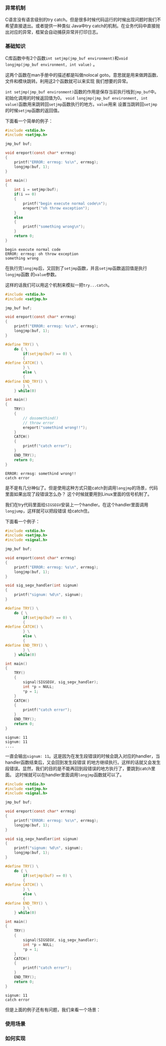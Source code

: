 ### 异常机制
C语言没有语言级别的try catch。但是很多时候代码运行的时候出现问题时我们不希望直接退出。或者提供一种类似
Java中try catch的机制。在业务代码中直接抛出对应的异常，框架会自动捕获异常并打印日志。
### 基础知识
C库函数中有2个函数`int setjmp(jmp_buf environment)`和`void longjmp(jmp_buf environment, int value)`
。

这两个函数在man手册中的描述都是叫做nolocal goto。意思就是用来做跨函数、文件和模块跳转。利用这2个函数就可以来实现
我们想要的异常。

`int setjmp(jmp_buf environment)`函数的作用是保存当前执行栈到`jmp_buf`中。初始化调用的时候返回值为0。
`void longjmp(jmp_buf environment, int value)`函数用来跳转回`setjmp`函数执行的地方。`value`用来
设置当跳转回`setjmp`的时候`setjmp`函数的返回值。

下面看一个简单的例子：
```c
#include <stdio.h>
#include <setjmp.h>

jmp_buf buf;

void ereport(const char* errmsg)
{
    printf("ERROR: errmsg: %s\n", errmsg);
    longjmp(buf, 1);
}

int main()
{
    int i = setjmp(buf);
    if(i == 0)
    {
        printf("begin execute normal code\n");
        ereport("oh throw exception");
    }
    else
    {
        printf("something wrong\n");
    }
    return 0;
}

```
```text
begin execute normal code
ERROR: errmsg: oh throw exception
something wrong

```

在执行完`longjmp`后，又回到了`setjmp`函数，并且`setjmp`函数返回值是执行`longjmp`函数
的`value`参数。

这样的话我们可以用这个机制来模拟一把`try...catch`。

```c
#include <stdio.h>
#include <setjmp.h>

jmp_buf buf;

void ereport(const char* errmsg)
{
    printf("ERROR: errmsg: %s\n", errmsg);
    longjmp(buf, 1);
}

#define TRY() \
    do { \
        if(setjmp(buf) == 0) \
        {
#define CATCH() \
        } \
        else \
        {
#define END_TRY() \
        } \
    } while(0)

int main()
{
    TRY()
    {
        // dosomethind()
        // throw error
        ereport("somethind wrong!!");
    }
    CATCH()
    {
        printf("catch error");
    }
    END_TRY();
    return 0;
}

```

```text
ERROR: errmsg: somethind wrong!!
catch error
```

是不是有几分神似了。但是使用这种方式只能catch到调用`longjmp`的场景，代码里面如果出现了段错误怎么办？
这个时候就要用到Linux里面的信号机制了。

我们在try代码里面给`SIGSEGV`安装上一个handler。在这个handler里面调用`longjump`，这样就可以把段错误
给catch住。

下面看一个例子：
```c
#include <stdio.h>
#include <setjmp.h>
#include <signal.h>

jmp_buf buf;

void ereport(const char* errmsg)
{
    printf("ERROR: errmsg: %s\n", errmsg);
    longjmp(buf, 1);
}

void sig_segv_handler(int signum)
{
    printf("signum: %d\n", signum);
}

#define TRY() \
    do { \
        if(setjmp(buf) == 0) \
        {
#define CATCH() \
        } \
        else \
        {
#define END_TRY() \
        } \
    } while(0)

int main()
{
    TRY()
    {
        signal(SIGSEGV, sig_segv_handler);
        int *p = NULL;
        *p = 1;
    }
    CATCH()
    {
        printf("catch error");
    }
    END_TRY();
    return 0;
}

```

```text
signum: 11
signum: 11
....
```
一直会输出`signum: 11`。这是因为在发生段错误的时候会跳入对应的handler，当handler函数结束后，又会回到发生段错误
的地方继续执行。这样的话就又会发生段错误。显然，我们的目的是不能再回到段错误的地方执行了，要跳到catch里面。
这时候就可以在handler里面调用`longjmp`函数就可以了。

```c
#include <stdio.h>
#include <setjmp.h>
#include <signal.h>

jmp_buf buf;

void ereport(const char* errmsg)
{
    printf("ERROR: errmsg: %s\n", errmsg);
    longjmp(buf, 1);
}

void sig_segv_handler(int signum)
{
    printf("signum: %d\n", signum);
    longjmp(buf, 1);
}

#define TRY() \
    do { \
        if(setjmp(buf) == 0) \
        {
#define CATCH() \
        } \
        else \
        {
#define END_TRY() \
        } \
    } while(0)

int main()
{
    TRY()
    {
        signal(SIGSEGV, sig_segv_handler);
        int *p = NULL;
        *p = 1;
    }
    CATCH()
    {
        printf("catch error");
    }
    END_TRY();
    return 0;
}

```

```text
signum: 11
catch error
```

但是上面的例子还有有问题，我们来看一个场景：

### 使用场景
### 如何实现